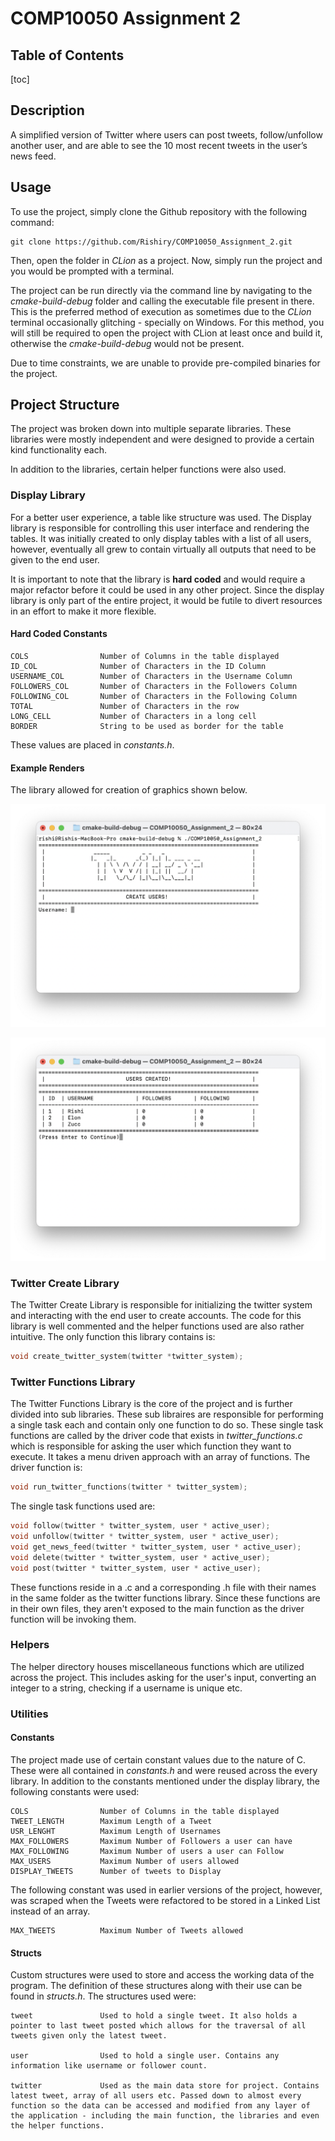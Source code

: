 # COMP10050 Assignment 2
## Table of Contents

[toc]



## Description

A simplified version of Twitter where users can post tweets, follow/unfollow another user, and are able to see the 10 most recent tweets in the user’s news feed.

## Usage

To use the project, simply clone the Github repository with the following command:

```
git clone https://github.com/Rishiry/COMP10050_Assignment_2.git
```

Then, open the folder in *CLion* as a project. Now, simply run the project and you would be prompted with a terminal.

The project can be run directly via the command line by navigating to the *cmake-build-debug* folder and calling the executable file present in there. This is the preferred method of execution as sometimes due to the *CLion* terminal occasionally glitching - specially on Windows. For this method, you will still be required to open the project with CLion at least once and build it, otherwise the *cmake-build-debug* would not be present.

Due to time constraints, we are unable to provide pre-compiled binaries for the project.

## Project Structure

The project was broken down into multiple separate libraries. These libraries were mostly independent and were designed to provide a certain kind functionality each.

In addition to the libraries, certain helper functions were also used. 

### Display Library

For a better user experience, a table like structure was used.  The Display library is responsible for controlling this user interface and rendering the tables. It was initially created to only display tables with a list of all users, however, eventually all grew to contain virtually all outputs that need to be given to the end user.

It is important to note that the library is **hard coded** and would require a major refactor before it could be used in any other project. Since the display library is only part of the entire project, it would be futile to divert resources in an effort to make it more flexible.

#### Hard Coded Constants

```
COLS				Number of Columns in the table displayed
ID_COL				Number of Characters in the ID Column
USERNAME_COL		Number of Characters in the Username Column
FOLLOWERS_COL		Number of Characters in the Followers Column
FOLLOWING_COL		Number of Characters in the Following Column
TOTAL				Number of Characters in the row
LONG_CELL			Number of Characters in a long cell
BORDER				String to be used as border for the table
```

These values are placed in *constants.h*.

#### Example Renders

The library allowed for creation of graphics shown below.

![](./docs/example_screen_1.png)

![](./docs/example_screen_2.png)

### Twitter Create Library

The Twitter Create Library is responsible for initializing the twitter system and interacting with the end user to create accounts. The code for this library is well commented and the helper functions used are also rather intuitive. The only function this library contains is:

```c
void create_twitter_system(twitter *twitter_system);
```

### Twitter Functions Library

The Twitter Functions Library is the core of the project and is further divided into sub libraries. These sub libraires are responsible for performing a single task each and contain only one function to do so. These single task functions are called by the driver code that exists in *twitter_functions.c* which is responsible for asking the user which function they want to execute. It takes a menu driven approach with an array of functions. The driver function is:

```c
void run_twitter_functions(twitter * twitter_system);
```

The single task functions used are:

```c
void follow(twitter * twitter_system, user * active_user);
void unfollow(twitter * twitter_system, user * active_user);
void get_news_feed(twitter * twitter_system, user * active_user);
void delete(twitter * twitter_system, user * active_user);
void post(twitter * twitter_system, user * active_user);
```

These functions reside in a .c and a corresponding .h file with their names in the same folder as the twitter functions library. Since these functions are in their own files, they aren't exposed to the main function as the driver function will be invoking them.

### Helpers

The helper directory houses miscellaneous functions which are utilized across the project. This includes asking for the user's input, converting an integer to a string, checking if a username is unique etc.

### Utilities

#### Constants

The project made use of certain constant values due to the nature of C. These were all contained in *constants.h* and were reused across the every library. In addition to the constants mentioned under the display library, the following constants were used:

```
COLS				Number of Columns in the table displayed
TWEET_LENGTH		Maximum Length of a Tweet
USR_LENGHT			Maximum Length of Usernames
MAX_FOLLOWERS		Maximum Number of Followers a user can have
MAX_FOLLOWING		Maximum Number of users a user can Follow
MAX_USERS			Maximum Number of users allowed
DISPLAY_TWEETS		Number of tweets to Display
```

The following constant was used in earlier versions of the project, however, was scraped when the Tweets were refactored to be stored in a Linked List instead of an array.

```
MAX_TWEETS			Maximum Number of Tweets allowed
```

#### Structs

Custom structures were used to store and access the working data of the program. The definition of these structures along with their use can be found in *structs.h*. The structures used were:

```
tweet				Used to hold a single tweet. It also holds a pointer to last tweet posted which allows for the traversal of all tweets given only the latest tweet.

user				Used to hold a single user. Contains any information like username or follower count.

twitter				Used as the main data store for project. Contains latest tweet, array of all users etc. Passed down to almost every function so the data can be accessed and modified from any layer of the application - including the main function, the libraries and even the helper functions.
```

